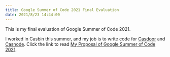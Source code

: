 ```yaml
---
title: Google Summer of Code 2021 Final Evaluation
date: 2021/8/23 14:44:00
---
```


This is my final evaluation of Google Summer of Code 2021.

I worked in Casbin this summer, and my job is to write code for [Casdoor](https://github.com/casbin/casdoor) and [Casnode](https://github.com/casbin/casnode). Click the link to read [My Proposal of Google Summer of Code 2021](https://archives.kininaru.dev/gsoc/2021/proposal.pdf).

